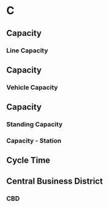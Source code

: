 # C

## Capacity
### Line Capacity

## Capacity
### Vehicle Capacity

## Capacity
### Standing Capacity

### Capacity - Station

## Cycle Time

## Central Business District
### CBD
